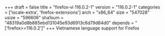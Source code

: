 +++
draft = false
title = "firefox-vi 116.0.2-1"
version = "116.0.2-1"
categories = ['locale-extra', 'firefox-extensions']
arch = "x86_64"
size = "547028"
usize = "596606"
sha1sum = "48319a0d8b885ebd131045e93d6913c6d79d84d0"
depends = "['firefox>=116.0.2']"
+++
Vietnamese language support for Firefox